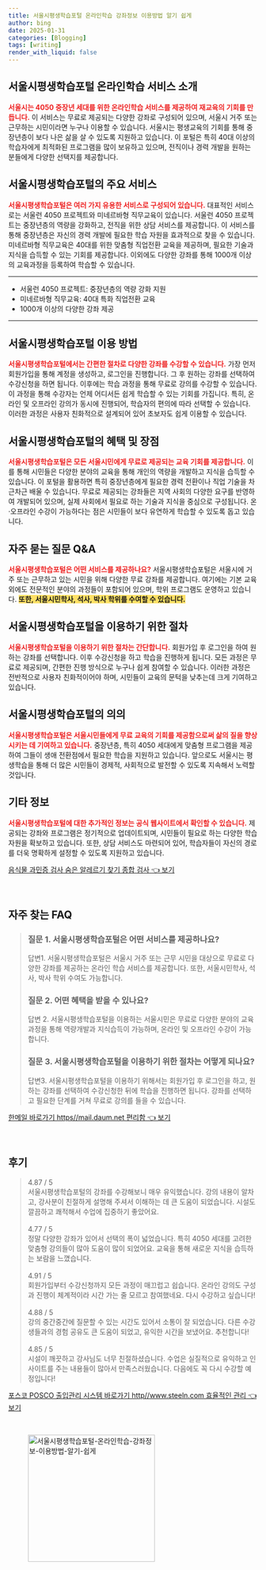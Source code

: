 ```yaml
---
title: 서울시평생학습포털 온라인학습 강좌정보 이용방법 알기 쉽게
author: bing
date: 2025-01-31
categories: [Blogging]
tags: [writing]
render_with_liquid: false
---
```



<h2 id='서울시평생학습포털_소개'>서울시평생학습포털 온라인학습 서비스 소개</h2>

<p><b><span style="color: #ee2323;">서울시는 4050 중장년 세대를 위한 온라인학습 서비스를 제공하여 재교육의 기회를 만듭니다.</span></b> 이 서비스는 무료로 제공되는 다양한 강좌로 구성되어 있으며, 서울시 거주 또는 근무하는 시민이라면 누구나 이용할 수 있습니다. 서울시는 평생교육의 기회를 통해 중장년층이 보다 나은 삶을 살 수 있도록 지원하고 있습니다. 이 포털은 특히 40대 이상의 학습자에게 최적화된 프로그램을 많이 보유하고 있으며, 전직이나 경력 개발을 원하는 분들에게 다양한 선택지를 제공합니다.</p>

<h2 id='주요_서비스'>서울시평생학습포털의 주요 서비스</h2>

<p><b><span style="color: #ee2323;">서울시평생학습포털은 여러 가지 유용한 서비스로 구성되어 있습니다.</span></b> 대표적인 서비스로는 서울런 4050 프로젝트와 미네르바형 직무교육이 있습니다. 서울런 4050 프로젝트는 중장년층의 역량을 강화하고, 전직을 위한 상담 서비스를 제공합니다. 이 서비스를 통해 중장년층은 자신의 경력 개발에 필요한 학습 자원을 효과적으로 찾을 수 있습니다. 미네르바형 직무교육은 40대를 위한 맞춤형 직업전환 교육을 제공하며, 필요한 기술과 지식을 습득할 수 있는 기회를 제공합니다. 이외에도 다양한 강좌를 통해 1000개 이상의 교육과정을 등록하여 학습할 수 있습니다.</p>

<hr />

<ul>
    <li>서울런 4050 프로젝트: 중장년층의 역량 강화 지원</li>
    <li>미네르바형 직무교육: 40대 특화 직업전환 교육</li>
    <li>1000개 이상의 다양한 강좌 제공</li>
</ul>

<hr />

<h2 id='이용방법'>서울시평생학습포털 이용 방법</h2>

<p><b><span style="color: #ee2323;">서울시평생학습포털에서는 간편한 절차로 다양한 강좌를 수강할 수 있습니다.</span></b> 가장 먼저 회원가입을 통해 계정을 생성하고, 로그인을 진행합니다. 그 후 원하는 강좌를 선택하여 수강신청을 하면 됩니다. 이후에는 학습 과정을 통해 무료로 강의를 수강할 수 있습니다. 이 과정을 통해 수강자는 언제 어디서든 쉽게 학습할 수 있는 기회를 가집니다. 특히, 온라인 및 오프라인 강의가 동시에 진행되어, 학습자의 편의에 따라 선택할 수 있습니다. 이러한 과정은  사용자 친화적으로 설계되어 있어 초보자도 쉽게 이용할 수 있습니다.</p>

<h2 id='혜택_및_장점'>서울시평생학습포털의 혜택 및 장점</h2>

<p><b><span style="color: #ee2323;">서울시평생학습포털은 모든 서울시민에게 무료로 제공되는 교육 기회를 제공합니다.</span></b> 이를 통해 시민들은 다양한 분야의 교육을 통해 개인의 역량을 개발하고 지식을 습득할 수 있습니다. 이 포털을 활용하면 특히 중장년층에게 필요한 경력 전환이나 직업 기술을 차근차근 배울 수 있습니다. 무료로 제공되는 강좌들은 지역 사회의 다양한 요구를 반영하여 개발되어 있으며, 실제 사회에서 필요로 하는 기술과 지식을 중심으로 구성됩니다. 온·오프라인 수강이 가능하다는 점은 시민들이 보다 유연하게 학습할 수 있도록 돕고 있습니다.</p>

<h2 id='자주_묻는_질문'>자주 묻는 질문 Q&A</h2>

<p><b><span style="color: #ee2323;">서울시평생학습포털은 어떤 서비스를 제공하나요?</span></b> 서울시평생학습포털은 서울시에 거주 또는 근무하고 있는 시민을 위해 다양한 무료 강좌를 제공합니다. 여기에는 기본 교육 외에도 전문적인 분야의 과정들이 포함되어 있으며, 학위 프로그램도 운영하고 있습니다. <b><span style="background-color: #ffe066;">또한, 서울시민학사, 석사, 박사 학위를 수여할 수 있습니다.</span></b></p>

<h2 id='절차'>서울시평생학습포털을 이용하기 위한 절차</h2>

<p><b><span style="color: #ee2323;">서울시평생학습포털을 이용하기 위한 절차는 간단합니다.</span></b> 회원가입 후 로그인을 하여 원하는 강좌를 선택합니다. 이후 수강신청을 하고 학습을 진행하게 됩니다. 모든 과정은 무료로 제공되며, 간편한 진행 방식으로 누구나 쉽게 참여할 수 있습니다. 이러한 과정은 전반적으로 사용자 친화적이어야 하며, 시민들이 교육의 문턱을 낮추는데 크게 기여하고 있습니다.</p>

<h2 id='결론'>서울시평생학습포털의 의의</h2>

<p><b><span style="color: #ee2323;">서울시평생학습포털은 서울시민들에게 무료 교육의 기회를 제공함으로써 삶의 질을 향상시키는 데 기여하고 있습니다.</span></b> 중장년층, 특히 4050 세대에게 맞춤형 프로그램을 제공하여 그들이 생애 전환점에서 필요한 학습을 지원하고 있습니다. 앞으로도 서울시는 평생학습을 통해 더 많은 시민들이 경제적, 사회적으로 발전할 수 있도록 지속해서 노력할 것입니다.</p>

<h2 id='기타_정보'>기타 정보</h2>

<p><b><span style="color: #ee2323;">서울시평생학습포털에 대한 추가적인 정보는 공식 웹사이트에서 확인할 수 있습니다.</span></b> 제공되는 강좌와 프로그램은 정기적으로 업데이트되며, 시민들이 필요로 하는 다양한 학습 자원을 확보하고 있습니다. 또한, 상담 서비스도 마련되어 있어, 학습자들이 자신의 경로를 더욱 명확하게 설정할 수 있도록 지원하고 있습니다.</p>


<p><a class="click-button" title="음식물 과민증 검사 숨은 알레르기 찾기 종합 검사" href="https://adkhouse.github.io/posts/%EC%9D%8C%EC%8B%9D%EB%AC%BC-%EA%B3%BC%EB%AF%BC%EC%A6%9D-%EA%B2%80%EC%82%AC-%EC%88%A8%EC%9D%80-%EC%95%8C%EB%A0%88%EB%A5%B4%EA%B8%B0-%EC%B0%BE%EA%B8%B0-%EC%A2%85%ED%95%A9-%EA%B2%80%EC%82%AC/" rel="dofollow">음식물 과민증 검사 숨은 알레르기 찾기 종합 검사 👈 보기</a></p><br>
<h2 id='자주_찾는_FAQ'>자주 찾는 FAQ</h2>
<div itemscope="" itemtype="https://schema.org/FAQPage"> 
<blockquote> 
<div itemscope="" itemprop="mainEntity" itemtype="https://schema.org/Question"> 
<h3 itemprop="name">질문 1. 서울시평생학습포털은 어떤 서비스를 제공하나요?</h3> 
<div itemscope="" itemprop="acceptedAnswer" itemtype="https://schema.org/Answer"> 
<span itemprop="text"> 
<p>답변1. 서울시평생학습포털은 서울시 거주 또는 근무 시민을 대상으로 무료로 다양한 강좌를 제공하는 온라인 학습 서비스를 제공합니다. 또한, 서울시민학사, 석사, 박사 학위 수여도 가능합니다.</p> 
</span> 
</div> 
</div> 
<div itemscope="" itemprop="mainEntity" itemtype="https://schema.org/Question"> 
<h3 itemprop="name">질문 2. 어떤 혜택을 받을 수 있나요?</h3> 
<div itemscope="" itemprop="acceptedAnswer" itemtype="https://schema.org/Answer"> 
<span itemprop="text"> 
<p>답변 2. 서울시평생학습포털을 이용하는 서울시민은 무료로 다양한 분야의 교육과정을 통해 역량개발과 지식습득이 가능하며, 온라인 및 오프라인 수강이 가능합니다.</p> 
</span> 
</div> 
</div> 
<div itemscope="" itemprop="mainEntity" itemtype="https://schema.org/Question"> 
<h3 itemprop="name">질문 3. 서울시평생학습포털을 이용하기 위한 절차는 어떻게 되나요?</h3> 
<div itemscope="" itemprop="acceptedAnswer" itemtype="https://schema.org/Answer"> 
<span itemprop="text"> 
<p>답변3. 서울시평생학습포털을 이용하기 위해서는 회원가입 후 로그인을 하고, 원하는 강좌를 선택하여 수강신청한 뒤에 학습을 진행하면 됩니다. 강좌를 선택하고 필요한 단계를 거쳐 무료로 강의를 들을 수 있습니다.</p> 
</span> 
</div> 
</div> 
</blockquote> 
</div>
<p><a class="click-button" title="한메일 바로가기 https//mail.daum.net 편리함" href="https://adkhouse.github.io/posts/%ED%95%9C%EB%A9%94%EC%9D%BC-%EB%B0%94%EB%A1%9C%EA%B0%80%EA%B8%B0-httpsmail.daum.net-%ED%8E%B8%EB%A6%AC%ED%95%A8/" rel="dofollow">한메일 바로가기 https//mail.daum.net 편리함 👈 보기</a></p><br>
<h2 id='후기'>후기</h2>
<div itemscope itemtype="https://schema.org/Product">
  <blockquote>
  <div itemprop="review" itemscope itemtype="https://schema.org/Review">
      <div itemprop="reviewRating" itemscope itemtype="https://schema.org/Rating"> <span itemprop="ratingValue">4.87</span> / <span itemprop="bestRating">5</span> </div>
      <span itemprop="reviewBody">서울시평생학습포털의 강좌를 수강해보니 매우 유익했습니다. 강의 내용이 알차고, 강사분이 친절하게 설명해 주셔서 이해하는 데 큰 도움이 되었습니다. 시설도 깔끔하고 쾌적해서 수업에 집중하기 좋았어요.</span>
  </div>
  <br>
  <div itemprop="review" itemscope itemtype="https://schema.org/Review">
      <div itemprop="reviewRating" itemscope itemtype="https://schema.org/Rating"> <span itemprop="ratingValue">4.77</span> / <span itemprop="bestRating">5</span> </div>
      <span itemprop="reviewBody">정말 다양한 강좌가 있어서 선택의 폭이 넓었습니다. 특히 4050 세대를 고려한 맞춤형 강의들이 많아 도움이 많이 되었어요. 교육을 통해 새로운 지식을 습득하는 보람을 느꼈습니다.</span>
  </div>
  <br>
  <div itemprop="review" itemscope itemtype="https://schema.org/Review">
      <div itemprop="reviewRating" itemscope itemtype="https://schema.org/Rating"> <span itemprop="ratingValue">4.91</span> / <span itemprop="bestRating">5</span> </div>
      <span itemprop="reviewBody">회원가입부터 수강신청까지 모든 과정이 매끄럽고 쉽습니다. 온라인 강의도 구성과 진행이 체계적이라 시간 가는 줄 모르고 참여했네요. 다시 수강하고 싶습니다!</span>
  </div>
  <br>
  <div itemprop="review" itemscope itemtype="https://schema.org/Review">
      <div itemprop="reviewRating" itemscope itemtype="https://schema.org/Rating"> <span itemprop="ratingValue">4.88</span> / <span itemprop="bestRating">5</span> </div>
      <span itemprop="reviewBody">강의 중간중간에 질문할 수 있는 시간도 있어서 소통이 잘 되었습니다. 다른 수강생들과의 경험 공유도 큰 도움이 되었고, 유익한 시간을 보냈어요. 추천합니다!</span>
  </div>
  <br>
  <div itemprop="review" itemscope itemtype="https://schema.org/Review">
      <div itemprop="reviewRating" itemscope itemtype="https://schema.org/Rating"> <span itemprop="ratingValue">4.85</span> / <span itemprop="bestRating">5</span> </div>
      <span itemprop="reviewBody">시설이 깨끗하고 강사님도 너무 친절하셨습니다. 수업은 실질적으로 유익하고 인사이트를 주는 내용들이 많아서 만족스러웠습니다. 다음에도 꼭 다시 수강할 예정입니다!</span>
  </div>
  </blockquote>
</div>
<p><a class="click-button" title="포스코 POSCO 출입관리 시스템 바로가기 http//www.steeln.com 효율적인 관리" href="https://adkhouse.github.io/posts/%ED%8F%AC%EC%8A%A4%EC%BD%94-POSCO-%EC%B6%9C%EC%9E%85%EA%B4%80%EB%A6%AC-%EC%8B%9C%EC%8A%A4%ED%85%9C-%EB%B0%94%EB%A1%9C%EA%B0%80%EA%B8%B0-httpwww.steeln.com-%ED%9A%A8%EC%9C%A8%EC%A0%81%EC%9D%B8-%EA%B4%80%EB%A6%AC/" rel="dofollow">포스코 POSCO 출입관리 시스템 바로가기 http//www.steeln.com 효율적인 관리 👈 보기</a></p><br>
<figure class="image"><img src="https://adkhouse.github.io/assets/img/thumbnail/서울시평생학습포털-온라인학습-강좌정보-이용방법-알기-쉽게.webp" alt="서울시평생학습포털-온라인학습-강좌정보-이용방법-알기-쉽게" width="256" height="256"></figure>